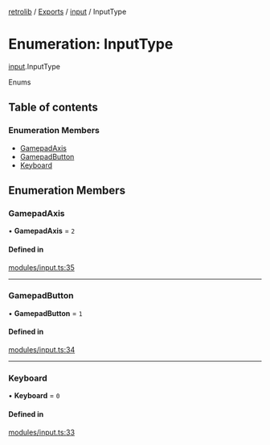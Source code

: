 [retrolib](../README.md) / [Exports](../modules.md) / [input](../modules/input.md) / InputType

# Enumeration: InputType

[input](../modules/input.md).InputType

Enums

## Table of contents

### Enumeration Members

- [GamepadAxis](input.InputType.md#gamepadaxis)
- [GamepadButton](input.InputType.md#gamepadbutton)
- [Keyboard](input.InputType.md#keyboard)

## Enumeration Members

### GamepadAxis

• **GamepadAxis** = ``2``

#### Defined in

[modules/input.ts:35](https://github.com/philbgarner/retrolib/blob/5cc28cc/src/modules/input.ts#L35)

___

### GamepadButton

• **GamepadButton** = ``1``

#### Defined in

[modules/input.ts:34](https://github.com/philbgarner/retrolib/blob/5cc28cc/src/modules/input.ts#L34)

___

### Keyboard

• **Keyboard** = ``0``

#### Defined in

[modules/input.ts:33](https://github.com/philbgarner/retrolib/blob/5cc28cc/src/modules/input.ts#L33)

